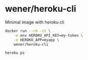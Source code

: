 # wener/heroku-cli

Minimal image with heroku cli

```bash
docker run --rm -it \
    -e env HEROKU_API_KEY=my-token \
    -e HEROKU_APP=myapp \
    wener/heroku-cli

heroku ps
```
